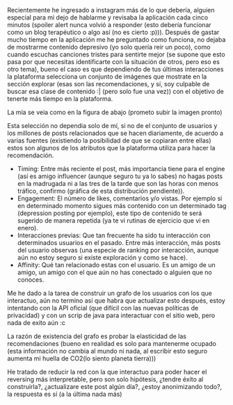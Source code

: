 Recientemente he ingresado a instagram más de lo que debería, alguien especial para mi dejo de hablarme y revisaba la aplicación cada cinco minutos (spoiler alert nunca volvió a responder (esto debería funcionar como un blog terapéutico o algo así (no es cierto :p))).
Después de gastar mucho tiempo en la aplicación me he preguntado como funciona, no dejaba de mostrarme contenido depresivo (yo solo quería reir un poco), como cuando escuchas canciones tristes para sentirte mejor (se supone que esto pasa por que necesitas identificarte con la situación de otros, pero eso es otro tema), 
bueno el caso es que dependiendo de tus últimas interacciones la plataforma selecciona un conjunto de imágenes que mostrate en la sección explorar (esas son las recomendaciones, y sí, soy culpable de buscar esa clase de contenido :| (pero solo fue una vez)) con el objetivo de tenerte más tiempo en la plataforma.

La mía se veia como en la figura de abajo (prometo subir la imagen pronto)

Esta selección no dependia solo de mí, si no de el conjunto de usuarios y los millones de posts relacionados que se hacen diariamente, de acuerdo a varias fuentes (existiendo la posibilidad de que se copiaran entre ellas) estos son algunos de los atributos que la plataforma utiliza para hacer la recomendación.

- Timing: Entre más reciente el post, más importancia tiene para el engine (así es amigo influencer (aunque seguro tu ya lo sabes) no hagas posts en la madrugada ni a las tres de la tarde que son las horas con menos tráfico, confirmo (gráfica de esta distribución pendiente)).
- Engagement: El número de likes, comentarios y/o vistas. Por ejemplo si en determinado momento sigues más contenido con un determinado tag (depression posting por ejemplo), este tipo de contenido te será sugerido de manera repetida (ya te vi rutinas de ejercicio que vi en enero).
- Interacciones previas: Que tan frecuente ha sido tu interacción con determinados usuarios en el pasado. Entre más interacción, más posts del usuario observas (una especie de ranking por interacción, aunque aún no estoy seguro si existe exploración y como se hace).
- Affinity: Qué tan relacionado estas con el usuario. Es un amigo de un amigo, un amigo con el que aún no has conectado o alguien que no conoces.

Me he dado a la tarea de construir un grafo de los usuarios con los que interactuo, aún no termino así que habra que actualizar esto después, estoy intentando con la API oficial (que difícil con las nuevas políticas de privacidad) y con un scrip de java para interactuar con el sitio web, pero nada de exito aún :c

La razón de existencia del grafo es probar la elasticidad de las recomendaciones (bueno en realidad es solo para mantenerme ocupado (esta información no cambia al mundo ni nada, al escribir esto seguro aumenta mi huella de CO2(lo siento planeta tierra)))

He tratado de reducir la red con la que interactuo para poder hacer el reversing más interpretable, pero son solo hipótesis, ¿tendre éxito al construirla?, ¿actualizare este post algún día?, ¿estoy anonimizando todo?, la respuesta es sí (a la última nada más)
